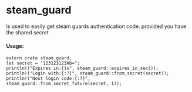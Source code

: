 # steam_guard
Is used to easily get steam guards authentication code.
provided you have the shared secret
#### Usage:
```
extern crate steam_guard;
let secret = "123123123Ab=";
println!("Expires in:{}s", steam_guard::expires_in_sec());
println!("Login with:{:?}", steam_guard::from_secret(secret));
println!("Next login code:{:?}", steam_guard::from_secret_future(secret, 1));

```
